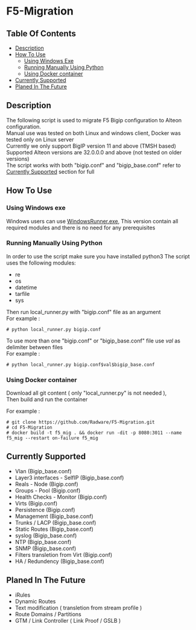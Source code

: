 # F5-Migration

## Table Of Contents ###
- [Description](#description )
- [How To Use](#how-to-use )
  * [Using Windows Exe](#using-windows-exe)
  * [Running Manually Using Python](#running-manually-using-python)
  * [Using Docker container](#using-docker-container)
- [Currently Supported](#currently-supported)
- [Planed In The Future](#planed-in-the-future)

## Description ##
The following script is used to migrate F5 Bigip configuration to Alteon configuration.<br>
Manual use was tested on both Linux and windows client, Docker was tested only on Linux server<br>
Currently we only support BigIP version 11 and above (TMSH based)<br>
Supported Alteon versions are 32.0.0.0 and above (not tested on older versions)<br>
The script works with both "bigip.conf" and "bigip_base.conf" refer to [Currently Supported](#currently-supported) section for full 

## How To Use ##
### Using Windows exe ###
Windows users can use <a href=https://github.com/Radware/F5-Migration/raw/master/WindowsRunner.exe>WindowsRunner.exe</a>, This version contain all required modules and there is no need for any prerequisites

### Running Manually Using Python ###
In order to use the script make sure you have installed python3
The script uses the following modules:
* re
* os
* datetime
* tarfile
* sys

Then run local_runner.py with "bigip.conf" file as an argument<br>
For example : 
```
# python local_runner.py bigip.conf
```
To use more than one "bigip.conf" or "bigip_base.conf" file use $val$ as delimiter between files<br>
For example : 
```
# python local_runner.py bigip.conf$val$bigip_base.conf
```

### Using Docker container ###
Download all git content ( only "local_runner.py" is not needed ),<br>
Then build and run the container

For example :
```
# git clone https://github.com/Radware/F5-Migration.git
# cd F5-Migration
# docker build -t f5_mig . && docker run -dit -p 8080:3011 --name f5_mig --restart on-failure f5_mig
```

## Currently Supported ##
* Vlan (Bigip_base.conf)
* Layer3 interfaces - SelfIP (Bigip_base.conf)
* Reals - Node (Bigip.conf)
* Groups - Pool (Bigip.conf)
* Health Checks - Monitor (Bigip.conf)
* Virts (Bigip.conf)
* Persistence (Bigip.conf)
* Management (Bigip_base.conf)
* Trunks / LACP (Bigip_base.conf)
* Static Routes (Bigip_base.conf)
* syslog (Bigip_base.conf)
* NTP (Bigip_base.conf)
* SNMP (Bigip_base.conf)
* Filters transletion from Virt (Bigip.conf)
* HA / Redundency (Bigip_base.conf)

## Planed In The Future ##
* iRules
* Dynamic Routes
* Text modification ( transletion from stream profile )
* Route Domains / Partitions
* GTM / Link Controller ( Link Proof / GSLB )
